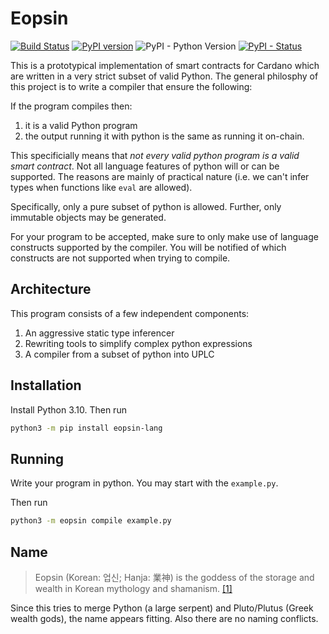 Eopsin
======
[![Build Status](https://app.travis-ci.com/ImperatorLang/eopsin.svg?branch=master)](https://app.travis-ci.com/ImperatorLang/eopsin)
[![PyPI version](https://badge.fury.io/py/eopsin-lang.svg)](https://pypi.org/project/eopsin-lang/)
![PyPI - Python Version](https://img.shields.io/pypi/pyversions/eopsin-lang.svg)
[![PyPI - Status](https://img.shields.io/pypi/status/eopsin-lang.svg)](https://pypi.org/project/eopsin-lang/)

This is a prototypical implementation of smart contracts
for Cardano which are written in a very strict subset of valid Python.
The general philosphy of this project is to write a compiler that 
ensure the following:

If the program compiles then:
1. it is a valid Python program
2. the output running it with python is the same as running it on-chain.

This specificially means that _not every valid python program is a valid smart contract_.
Not all language features of python will or can be supported.
The reasons are mainly of practical nature (i.e. we can't infer types when functions like `eval` are allowed).

Specifically, only a pure subset of python is allowed.
Further, only immutable objects may be generated.

For your program to be accepted, make sure to only make use of language constructs supported by the compiler.
You will be notified of which constructs are not supported when trying to compile.

## Architecture

This program consists of a few independent components:
1. An aggressive static type inferencer
2. Rewriting tools to simplify complex python expressions
3. A compiler from a subset of python into UPLC

## Installation

Install Python 3.10. Then run

```bash
python3 -m pip install eopsin-lang
```

## Running

Write your program in python. You may start with the `example.py`.

Then run 
```bash
python3 -m eopsin compile example.py
```


## Name

> Eopsin (Korean: 업신; Hanja: 業神) is the goddess of the storage and wealth in Korean mythology and shamanism. [[1]](https://en.wikipedia.org/wiki/Eopsin)

Since this tries to merge Python (a large serpent) and Pluto/Plutus (Greek wealth gods), the name appears fitting.
Also there are no naming conflicts.
